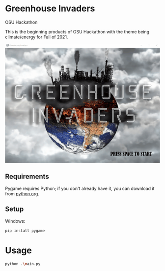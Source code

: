 # Greenhouse Invaders
OSU Hackathon

This is the beginning products of OSU Hackathon with the theme being climate/energy for Fall of 2021. 

<!-- ![](images/greenhouse_invaders_updated.gif) -->
![](images/ghi_resize.gif)


## Requirements
Pygame requires Python; if you don't already have it, you can download it from [python.org](https://www.python.org/). 
## Setup
Windows:

```sh
pip install pygame
```

# Usage
```sh
python .\main.py
```
